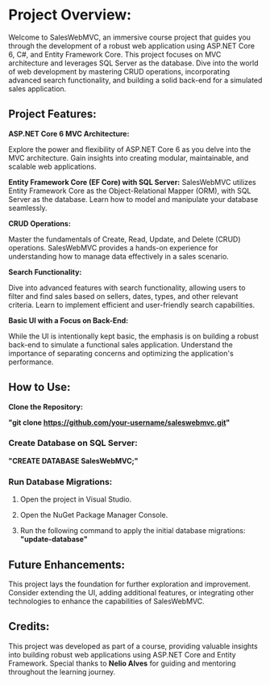 # Project Overview:

Welcome to SalesWebMVC, an immersive course project that guides you through the development of a robust web application using ASP.NET Core 6, C#, and Entity Framework Core. This project focuses on MVC architecture and leverages SQL Server as the database. Dive into the world of web development by mastering CRUD operations, incorporating advanced search functionality, and building a solid back-end for a simulated sales application.

## Project Features:

**ASP.NET Core 6 MVC Architecture:**

Explore the power and flexibility of ASP.NET Core 6 as you delve into the MVC architecture. Gain insights into creating modular, maintainable, and scalable web applications.

**Entity Framework Core (EF Core) with SQL Server:**
SalesWebMVC utilizes Entity Framework Core as the Object-Relational Mapper (ORM), with SQL Server as the database. Learn how to model and manipulate your database seamlessly.

**CRUD Operations:**

Master the fundamentals of Create, Read, Update, and Delete (CRUD) operations. SalesWebMVC provides a hands-on experience for understanding how to manage data effectively in a sales scenario.

**Search Functionality:**

Dive into advanced features with search functionality, allowing users to filter and find sales based on sellers, dates, types, and other relevant criteria. Learn to implement efficient and user-friendly search capabilities.

**Basic UI with a Focus on Back-End:**

While the UI is intentionally kept basic, the emphasis is on building a robust back-end to simulate a functional sales application. Understand the importance of separating concerns and optimizing the application's performance.

## How to Use:
**Clone the Repository:**

**"git clone https://github.com/your-username/saleswebmvc.git"**

### Create Database on SQL Server:

**"CREATE DATABASE SalesWebMVC;"**

### **Run Database Migrations:**

1. Open the project in Visual Studio.

2. Open the NuGet Package Manager Console.

3. Run the following command to apply the initial database migrations: **"update-database"**

## Future Enhancements:
This project lays the foundation for further exploration and improvement. Consider extending the UI, adding additional features, or integrating other technologies to enhance the capabilities of SalesWebMVC.

## Credits:
This project was developed as part of a course, providing valuable insights into building robust web applications using ASP.NET Core and Entity Framework. Special thanks to **Nelio Alves** for guiding and mentoring throughout the learning journey.

